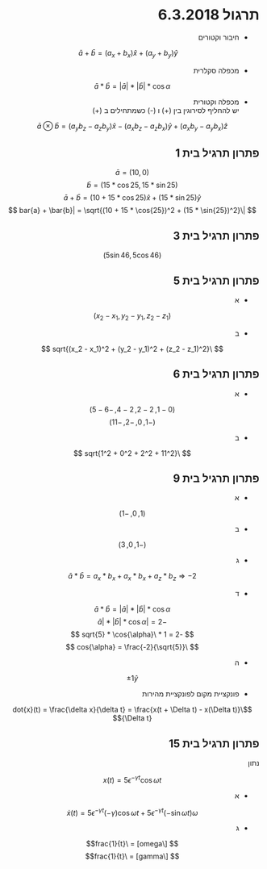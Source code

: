 <style>
    html {
        direction: rtl;
    }
    eqn {
        direction: ltr;
    }
</style>
# תרגול 6.3.2018 
* חיבור וקטורים

  $$\bar{a} + \bar{b} = (a_x + b_x)\hat{x} + (a_y + b_y)\hat{y}$$
* מכפלה סקלרית

$$\bar{a} * \bar{b} = |\bar{a}| * |\bar{b}| * \cos{\alpha}$$

* מכפלה וקטורית  
יש להחליף לסירוגין בין (+) ו (-) כשמתחילים ב (+)

$$\bar{a} \otimes \bar{b} = (a_yb_z-a_zb_y)\hat{x} - (a_xb_z-a_zb_x)\hat{y} + (a_xb_y-a_yb_x)\hat{z}$$

## פתרון תרגיל בית 1

$$ \bar{a} = (10, 0) $$
$$ \bar{b} = (15 * \cos{25}, 15 * \sin{25}) $$
$$ \bar{a} + \bar{b} = (10 + 15 * \cos{25}) \hat{x} + (15 * \sin{25})\hat{y} $$
$$ |\bar{a} + \bar{b}| = \sqrt{(10 + 15 * \cos{25})^2 + (15 * \sin{25})^2} $$

## פתרון תרגיל בית 3

$$ (5\sin{46}, 5\cos{46}) $$

## פתרון תרגיל בית 5
* א

$$ (x_2 - x_1, y_2 - y_1, z_2 - z_1) $$
* ב

$$ \sqrt{(x_2 - x_1)^2 + (y_2 - y_1)^2 + (z_2 - z_1)^2} $$

## פתרון תרגיל בית 6
* א

$$ (0 - 1, 2 - 2, 2 - 4, -6 - 5) $$
$$ (-1, 0, -2, -11) $$
* ב

$$ \sqrt{1^2 + 0^2 + 2^2 + 11^2} $$

## פתרון תרגיל בית 9
* א

$$ (1, 0, -1) $$
* ב

$$ (-1, 0, 3) $$
* ג

$$ \bar{a} * \bar{b} = a_x*b_x + a_x*b_x + a_z*b_z \Rightarrow -2 $$
* ד

$$ \bar{a} * \bar{b} = |\bar{a}| * |\bar{b}| * \cos{\alpha} $$
$$ -2 = |\bar{a}| * |\bar{b}| * \cos{\alpha} $$
$$ -2 = 1 * \sqrt{5} * \cos{\alpha} $$
$$ \cos{\alpha} = \frac{-2}{\sqrt{5}}  $$
* ה

$$ \pm1\hat{y}$$

* פונקציית מקום לפונקציית מהירות

$$\dot{x}(t) = \frac{\delta x}{\delta t} = \frac{x(t + \Delta t) - x(\Delta t)}{\Delta t}$$

## פתרון תרגיל בית 15
נתון

$$x(t) = 5\epsilon^{-\gamma t} \cos {\omega t}$$
* א

$$ \dot{x}(t) = 5 \epsilon^{-\gamma t} (-\gamma) \cos{\omega t} + 5 \epsilon^{-\gamma t} (-\sin{\omega t})\omega $$
* ג

$$ [\omega] = \frac{1}{t}$$
$$ [\gamma] = \frac{1}{t}$$
